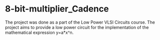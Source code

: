 # 8-bit-multiplier_Cadence
The project was done as a part of the Low Power VLSI Circuits course.
The project aims to provide a low power circuit for the implementation of the mathematical expression y=a*x^n.

